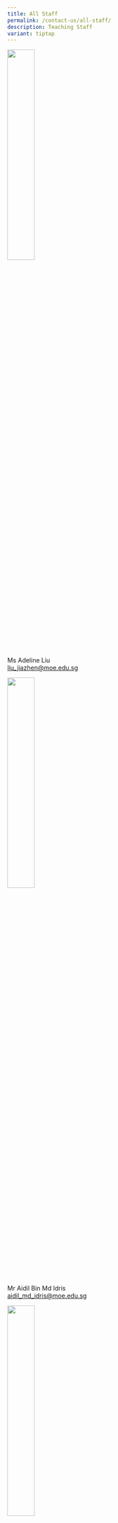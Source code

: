 ```yaml
---
title: All Staff
permalink: /contact-us/all-staff/
description: Teaching Staff
variant: tiptap
---
```

<div class="isomer-image-wrapper">
<img style="width:35%" height="auto" width="100%" src="/images/Ms%20Liu%20Jiazhen%20Adeline.jpg">
</div>
<p>Ms Adeline Liu
<br><a href="liu_jiazhen@moe.edu.sg" rel="noopener noreferrer nofollow" target="_blank">liu_jiazhen@moe.edu.sg</a>
</p>
<div class="isomer-image-wrapper">
<img style="width:35%" height="auto" width="100%" src="/images/Mr%20Aidil%20Bin%20Md%20Idris.jpeg">
</div>
<p>Mr Aidil Bin Md Idris
<br><a href="aidil_md_idris@moe.edu.sg" rel="noopener noreferrer nofollow" target="_blank">aidil_md_idris@moe.edu.sg</a>
</p>
<div class="isomer-image-wrapper">
<img style="width:35%" height="auto" width="100%" src="/images/Alvin%20Tan.jpeg">
</div>
<p>Mr Alvin Tan Jia Jie
<br><a href="tan_jia_jie@moe.edu.sg" rel="noopener noreferrer nofollow" target="_blank">tan_jia_jie@moe.edu.sg</a>
</p>
<p></p>
<div class="isomer-image-wrapper">
<img style="width: 40%;" height="auto" width="100%" alt="EO" src="/images/ms_audrey_tee_zhu_yi.jpg">
</div>
<p>Ms Audrey Tee Zhu Yi</p>
<p><a href="mailto:audrey_tee_zhu_yi@moe.edu.sg" rel="noopener noreferrer nofollow" target="_blank">audrey_tee_zhu_yi@moe.edu.sg</a>
</p>
<p></p>
<div class="isomer-image-wrapper">
<img style="width:35%" height="auto" width="100%" src="/images/mr%20chan%20bin%20chuan.jpeg">
</div>
<p>Mr&nbsp;Chan Bin Chuan
<br><a href="chan_bin_chuan@moe.edu.sg" rel="noopener noreferrer nofollow" target="_blank">chan_bin_chuan@moe.edu.sg</a>
</p>
<div class="isomer-image-wrapper">
<img style="width:35%" height="auto" width="100%" src="/images/Ms%20Chan%20Lay%20Leng.jpeg">
</div>
<p>Ms Chan Lay Leng, Chloe
<br><a href="chan_lay_leng@moe.edu.sg" rel="noopener noreferrer nofollow" target="_blank">chan_lay_leng@moe.edu.sg</a>
</p>
<div class="isomer-image-wrapper">
<img style="width:35%" height="auto" width="100%" src="/images/Mr%20Chan%20Siew%20Kwai.jpeg">
</div>
<p>Mr Chan Siew Kwai
<br><a href="chan_siew_kwai@moe.edu.sg" rel="noopener noreferrer nofollow" target="_blank">chan_siew_kwai@moe.edu.sg</a>
</p>
<p></p>
<div class="isomer-image-wrapper">
<img style="width: 40%;" height="auto" width="100%" alt="EO" src="/images/ms_chan_wen_xin.jpg">
</div>
<p>Ms Chan Wen Xin</p>
<p><a href="mailto:chan_wen_xin@moe.edu.sg" rel="noopener noreferrer nofollow" target="_blank">chan_wen_xin@moe.edu.sg</a>
</p>
<p></p>
<div class="isomer-image-wrapper">
<img style="width:35%" height="auto" width="100%" src="/images/Mdm%20Chen%20Liping.jpeg">
</div>
<p>Mdm Chen Liping
<br><a href="chen_liping@moe.edu.sg" rel="noopener noreferrer nofollow" target="_blank">chen_liping@moe.edu.sg</a>
</p>
<div class="isomer-image-wrapper">
<img style="width:35%" height="auto" width="100%" src="/images/Mrs%20Cheong%20Poh%20Suan.jpeg">
</div>
<p>Mrs Cheong Poh Suan
<br><a href="soh_poh_suan@moe.edu.sg" rel="noopener noreferrer nofollow" target="_blank">soh_poh_suan@moe.edu.sg</a>
</p>
<div class="isomer-image-wrapper">
<img style="width:35%" height="auto" width="100%" src="/images/Mr%20Chidambaram%20Saravanan.jpeg">
</div>
<p>Mr Chidambaram Saravanan
<br><a href="chidambaram_saravanan@moe.edu.sg" rel="noopener noreferrer nofollow" target="_blank">chidambaram_saravanann@moe.edu.sg</a>
</p>
<div class="isomer-image-wrapper">
<img style="width:35%" height="auto" width="100%" src="/images/Mrs%20Chin%20Leong%20Hwai%20Ee%20Stella.jpeg">
</div>
<p>Mrs Chin-Leong Hwai Ee, Stella
<br><a href="leong_hwai_ee_stella@moe.edu.sg" rel="noopener noreferrer nofollow" target="_blank">leong_hwai_ee_stella@moe.edu.sg</a>
</p>
<p></p>
<p></p>
<div class="isomer-image-wrapper">
<img style="width: 40%;" height="auto" width="100%" alt="EO" src="/images/ms_lim_chen_xi.jpg">
</div>
<p>Ms Lim Chen Xi</p>
<p><a href="mailto:lim_chen_xi@moe.edu.sg" rel="noopener noreferrer nofollow" target="_blank">lim_chen_xi@moe.edu.sg</a>
</p>
<p></p>
<div class="isomer-image-wrapper">
<img style="width:35%" height="auto" width="100%" src="/images/ChuaKengYeow1.jpg">
</div>
<p>Mr Chua Keng Yeow
<br><a href="chua_keng_yeow@moe.edu.sg" rel="noopener noreferrer nofollow" target="_blank">chua_keng_yeow@moe.edu.sg</a>
</p>
<div class="isomer-image-wrapper">
<img style="width:35%" height="auto" width="100%" src="/images/Mrs%20Chua%20Teng%20May%20Hwee%20Teresa.jpeg">
</div>
<p>Mrs Chua-Teng May Hwee Teresa
<br><a href="teng_may_hwee_teresa@moe.edu.sg" rel="noopener noreferrer nofollow" target="_blank">teng_may_hwee_teresa@moe.edu.sg</a>
</p>
<div class="isomer-image-wrapper">
<img style="width:35%" height="auto" width="100%" src="/images/ms%20sandy%20ee.jpeg">
</div>
<p>Ms Ee Wen Lin, Sandy
<br><a href="ee_wen_lin_sandy@moe.edu.sg" rel="noopener noreferrer nofollow" target="_blank">ee_wen_lin_sandy@moe.edu.sg</a>
</p>
<div class="isomer-image-wrapper">
<img style="width:35%" height="auto" width="100%" src="/images/Ms%20Eng%20Chia%20Lee.jpeg">
</div>
<p>Ms Eng Chia Lee
<br><a href="eng_chia_lee@moe.edu.sg" rel="noopener noreferrer nofollow" target="_blank">eng_chia_lee@moe.edu.sg</a>
</p>
<div class="isomer-image-wrapper">
<img style="width:35%" height="auto" width="100%" src="/images/mr%20ethan%20tan.jpeg">
</div>
<p>Mr Ethan Tan
<br><a href="[ethan_tan@moe.edu.sg" rel="noopener noreferrer nofollow" target="_blank">[ethan_tan@moe.edu.sg</a>
</p>
<div class="isomer-image-wrapper">
<img style="width:35%" height="auto" width="100%" src="/images/FuRong2.jpg">
</div>
<p>Ms Fu Rong
<br><a href="fu_rong@moe.edu.sg" rel="noopener noreferrer nofollow" target="_blank">fu_rong@moe.edu.sg</a>
</p>
<p></p>
<div class="isomer-image-wrapper">
<img style="width: 40%;" height="auto" width="100%" alt="EO Daniel" src="/images/Daniel_Foo.jpg">
</div>
<p>Mr Chuan Yee Daniel</p>
<p><a href="mailto:foo_chuan_yee_daniel@moe.edu.sg" rel="noopener noreferrer nofollow" target="_blank">foo_chuan_yee_daniel@moe.edu.sg</a>
</p>
<p></p>
<div class="isomer-image-wrapper">
<img style="width: 40%;" height="auto" width="100%" alt="EO Goh Chia Pei" src="/images/Ms_Goh_Chia_Pei.jpg">
</div>
<p>Ms Goh Chia Pei</p>
<p><a href="mailto:goh_chia_pei@moe.edu.sg" rel="noopener noreferrer nofollow" target="_blank">goh_chia_pei@moe.edu.sg</a>
</p>
<p></p>
<p></p>
<div class="isomer-image-wrapper">
<img style="width:35%" height="auto" width="100%" src="/images/Ms%20Hamizah%20Begum%20Bte%20Md%20Hanif.jpeg">
</div>
<p>Ms Hamizah Begum Bte Md Hanif
<br><a href="hamizah_begum_mohd_hanif@moe.edu.sg" rel="noopener noreferrer nofollow" target="_blank">hamizah_begum_mohd_hanif@moe.edu.sg</a>
</p>
<div class="isomer-image-wrapper">
<img style="width:35%" height="auto" width="100%" src="/images/Ms%20He%20Meiyu.jpeg">
</div>
<p>Ms He Meiyu
<br><a href="[he_meiyu@moe.edu.sg" rel="noopener noreferrer nofollow" target="_blank">he_meiyu@moe.edu.sg</a>
</p>
<div class="isomer-image-wrapper">
<img style="width:35%" height="auto" width="100%" src="/images/Ms%20Heng%20Hui%20Zhen.jpeg">
</div>
<p>Ms Heng Hui Zhen
<br><a href="[heng_hui_zhen@moe.edu.sg" rel="noopener noreferrer nofollow" target="_blank">heng_hui_zhen@moe.edu.sg</a>
</p>
<p></p>
<div class="isomer-image-wrapper">
<img style="width: 40%;" height="auto" width="100%" alt="EO Matthew Ho" src="/images/Matthew_Hong_Nin_Ho.jpg">
</div>
<p>Mr Ho Hong Nin</p>
<p><a href="mailto:ho_hong_nin@moe.edu.sg" rel="noopener noreferrer nofollow" target="_blank">ho_hong_nin@moe.edu.sg</a>
</p>
<div class="isomer-image-wrapper">
<img style="width:35%" height="auto" width="100%" src="/images/Ms%20Ho%20Xiu%20Hui,%20Tessa.jpg">
</div>
<p>Ms Ho Xiu Hui Tessa
<br><a href="[ho_xiu_hui_tess@moe.edu.sg" rel="noopener noreferrer nofollow" target="_blank">ho_xiu_hui_tess@moe.edu.sg</a>
</p>
<div class="isomer-image-wrapper">
<img style="width:35%" height="auto" width="100%" src="/images/ms%20joyner%20tay%20kai%20ling.jpeg">
</div>
<p>Ms&nbsp;Joyner Tay
<br><a href="[tay_kai_ling_joyner@moe.edu.sg" rel="noopener noreferrer nofollow" target="_blank">tay_kai_ling_joyners@moe.edu.sg</a>
</p>
<div class="isomer-image-wrapper">
<img style="width:35%" height="auto" width="100%" src="/images/Mr%20Kamal%20Bin%20Yacob.jpeg">
</div>
<p>Mr Kamal Bin Yacob
<br><a href="[kamal_yacob@moe.edu.sg" rel="noopener noreferrer nofollow" target="_blank">kamal_yacob@moe.edu.sg</a>
</p>
<div class="isomer-image-wrapper">
<img style="width:35%" height="auto" width="100%" src="/images/karine.jpeg">
</div>
<p>Ms Karine Nai
<br><a href="nai_sok_khoon_karine@moe.edu.sg" rel="noopener noreferrer nofollow" target="_blank">nai_sok_khoon_karine@moe.edu.sg</a>
</p>
<div class="isomer-image-wrapper">
<img style="width:35%" height="auto" width="100%" src="/images/Mr%20Ke%20Kaijie%20Justin.jpeg">
</div>
<p>Mr Ke Kaijie, Justin
<br><a href="ke_kaijie_justin@moe.edu.sg" rel="noopener noreferrer nofollow" target="_blank">ke_kaijie_justin@moe.edu.sg</a>
</p>
<div class="isomer-image-wrapper">
<img style="width:35%" height="auto" width="100%" src="/images/Kishan%20School%20Website.jpeg">
</div>
<p>Mr&nbsp;Kishan Kannan
<br><a href="kishan_kannan@moe.edu.sg" rel="noopener noreferrer nofollow" target="_blank">kishan_kannan@moe.edu.sg</a>
</p>
<div class="isomer-image-wrapper">
<img style="width:35%" height="auto" width="100%" src="/images/Doreen.png">
</div>
<p>Ms&nbsp;Lau&nbsp;Ying&nbsp;Ying Doreen
<br><a href="lau_ying_ying_doreen@moe.edu.sg" rel="noopener noreferrer nofollow" target="_blank">lau_ying_ying_doreen@moe.edu.sg</a>
</p>
<div class="isomer-image-wrapper">
<img style="width:35%" height="auto" width="100%" src="/images/Mrs%20Lehming%20Teo%20Shi%20Hui%20Rachel.jpeg">
</div>
<p>Mrs Lehming-Teo Shi Hui, Rachel
<br><a href="teo_shi_hui_racheln@moe.edu.sg" rel="noopener noreferrer nofollow" target="_blank">teo_shi_hui_rachel@moe.edu.sg</a>
</p>
<div class="isomer-image-wrapper">
<img style="width:35%" height="auto" width="100%" src="/images/Ms%20Li%20Qianyi.jpeg">
</div>
<p>Ms Li Qianyi
<br><a href="li_qianyi@moe.edu.sg" rel="noopener noreferrer nofollow" target="_blank">li_qianyi@moe.edu.sg</a>
</p>
<div class="isomer-image-wrapper">
<img style="width:35%" height="auto" width="100%" src="/images/Ms%20Lim%20Keng%20Woon%20Madeline.jpeg">
</div>
<p>Ms Lim Keng Woon, Madeline
<br><a href="lim_keng_woon_madeline@moe.edu.sg" rel="noopener noreferrer nofollow" target="_blank">lim_keng_woon_madeline@moe.edu.sg</a>
</p>
<div class="isomer-image-wrapper">
<img style="width:35%" height="auto" width="100%" src="/images/Mr%20Jeremy.jpeg">
</div>
<p>Mr Lim Liangcai, Jeremy
<br><a href="lim_liangcai_jeremy@moe.edu.sg" rel="noopener noreferrer nofollow" target="_blank">lim_liangcai_jeremy@moe.edu.sg</a>
</p>
<div class="isomer-image-wrapper">
<img style="width:35%" height="auto" width="100%" src="/images/mrs%20ng%20lye%20sim.jpeg">
</div>
<p>Mrs Lim Lye Sim
<br><a href="ng_lye_sim@moe.edu.sg" rel="noopener noreferrer nofollow" target="_blank">ng_lye_sim@moe.edu.sg</a>
</p>
<p></p>
<div class="isomer-image-wrapper">
<img style="width:35%" height="auto" width="100%" src="/images/lohwanting.jpg">
</div>
<p>Ms Loh Wan Ting
<br><a href="loh_wan_ting@moe.edu.sg" rel="noopener noreferrer nofollow" target="_blank">loh_wan_ting@moe.edu.sg</a>
</p>
<div class="isomer-image-wrapper">
<img style="width:35%" height="auto" width="100%" src="/images/Ms%20Low%20Li%20Qing.jpg">
</div>
<p>Ms Low Liqing
<br><a href="low_liqing@moe.edu.sg" rel="noopener noreferrer nofollow" target="_blank">low_liqing@moe.edu.sg</a>
</p>
<div class="isomer-image-wrapper">
<img style="width:35%" height="auto" width="100%" src="/images/Mr%20Mohideeen%20Nizar.jpeg">
</div>
<p>Mr Mohideen Nizar s/o Anwar
<br><a href="mohideen_nizar_anwarg@moe.edu.sg" rel="noopener noreferrer nofollow" target="_blank">mohideen_nizar_anwarg@moe.edu.sg</a>
</p>
<div class="isomer-image-wrapper">
<img style="width:35%" height="auto" width="100%" src="/images/Mdm%20Mursalina.jpeg">
</div>
<p>Mdm Mursalina Bte Mohd Saim
<br><a href="mursalina_mohd_saimg@moe.edu.sg" rel="noopener noreferrer nofollow" target="_blank">mursalina_mohd_saim@moe.edu.sg</a>
</p>
<div class="isomer-image-wrapper">
<img style="width:35%" height="auto" width="100%" src="/images/Mdm%20Natarajan%20Umarani%20(Teacher).jpg">
</div>
<p>Ms Natarajan Umarani
<br><a href="natarajan_umarani@moe.edu.sg" rel="noopener noreferrer nofollow" target="_blank">natarajan_umarani@moe.edu.sg</a>
</p>
<div class="isomer-image-wrapper">
<img style="width:35%" height="auto" width="100%" src="/images/Mr%20Ng%20Loong%20Kin,%20Alvin.jpg">
</div>
<p>Mr Ng Loong Kin, Alvin
<br><a href="ng_loong_kin_alvin@moe.edu.sg" rel="noopener noreferrer nofollow" target="_blank">ng_loong_kin_alvin@moe.edu.sg</a>
</p>
<div class="isomer-image-wrapper">
<img style="width:35%" height="auto" width="100%" src="/images/Mrs%20Peh%20Yeo%20Hwee%20Ching%20Magdelene.jpeg">
</div>
<p>Mrs Peh-Yeo Hwee Ching Magdalene
<br><a href="yeo_hwee_ching_magdalene@moe.edu.sg" rel="noopener noreferrer nofollow" target="_blank">yeo_hwee_ching_magdalene@moe.edu.sg</a>
</p>
<div class="isomer-image-wrapper">
<img style="width:35%" height="auto" width="100%" src="/images/Mdm%20Rajamanickam.jpeg">
</div>
<p>Mdm Rajamanickam Renuka
<br><a href="[rajamanickam_renuka@moe.edu.sg" rel="noopener noreferrer nofollow" target="_blank">rajamanickam_renuka@moe.edu.sg</a>
</p>
<div class="isomer-image-wrapper">
<img style="width:35%" height="auto" width="100%" src="/images/Mdm%20Rashidah%20Kassim.jpeg">
</div>
<p>Mdm Rashidah Kassim
<br><a href="rashidah_kassim@moe.edu.sg" rel="noopener noreferrer nofollow" target="_blank">rashidah_kassim@moe.edu.sg</a>
</p>
<div class="isomer-image-wrapper">
<img style="width:35%" height="auto" width="100%" src="/images/Mr%20Mohamed%20Ressal.jpeg">
</div>
<p>Mr Mohamed Ressal Mohamed Raffi
<br><a href="mohamed_ressal_mohamed_raffi@moe.edu.sg" rel="noopener noreferrer nofollow" target="_blank">mohamed_ressal_mohamed_raffi@moe.edu.sg</a>
</p>
<div class="isomer-image-wrapper">
<img style="width:35%" height="auto" width="100%" src="/images/Mdm%20Rosezalina.jpeg">
</div>
<p>Mdm Rosezalina Bte Asmoin
<br><a href="rosezalina_asmoin@moe.edu.sg" rel="noopener noreferrer nofollow" target="_blank">rosezalina_asmoin@moe.edu.sg</a>
</p>
<p></p>
<div class="isomer-image-wrapper">
<img style="width: 40%;" height="auto" width="100%" alt="EO Rosnie" src="/images/Rosnie.jpg">
</div>
<p>Ms Rosnie Nasuha Rosman</p>
<p><a href="mailto:rosnie_nasuha_rosman@moe.edu.sg" rel="noopener noreferrer nofollow" target="_blank">rosnie_nasuha_rosman@moe.edu.sg</a>
</p>
<div class="isomer-image-wrapper">
<img style="width:35%" height="auto" width="100%" src="/images/Ms%20Sia%20Gee%20Han.jpeg">
</div>
<p>Ms Sia Gee Han, Karen
<br><a href="karen_sia_gee_han@moe.edu.sg" rel="noopener noreferrer nofollow" target="_blank">karen_sia_gee_han@moe.edu.sg</a>
</p>
<div class="isomer-image-wrapper">
<img style="width:35%" height="auto" width="100%" src="/images/Mdm%20Sheetal%20Sonawane.jpeg">
</div>
<p>Ms Sheetal Sonawane
<br><a href="sheetal_madhukar_sonawane@moe.edu.sg" rel="noopener noreferrer nofollow" target="_blank">sheetal_madhukar_sonawane@moe.edu.sg</a>
</p>
<div class="isomer-image-wrapper">
<img style="width:35%" height="auto" width="100%" src="/images/Ms%20Sim%20Shin%20Jie.jpg">
</div>
<p>Ms Sim Shin Jie
<br><a href="sim_shin_jiee@moe.edu.sg" rel="noopener noreferrer nofollow" target="_blank">sim_shin_jie@moe.edu.sg</a>
</p>
<div class="isomer-image-wrapper">
<img style="width:35%" height="auto" width="100%" src="/images/ms%20siti%20nurwati%20dalduri.jpeg">
</div>
<p>Ms Siti Nurwati Dalduri
<br><a href="siti_nurwati_dalduri@moe.edu.sg" rel="noopener noreferrer nofollow" target="_blank">siti_nurwati_dalduri@moe.edu.sg</a>
</p>
<div class="isomer-image-wrapper">
<img style="width:35%" height="auto" width="100%" src="/images/Ms%20Sophia%20Ng%20Jia%20Ming.jpg">
</div>
<p>Ms Sophia Ng
<br><a href="sophia_ng_jia_ming@moe.edu.sg" rel="noopener noreferrer nofollow" target="_blank">sophia_ng_jia_ming@moe.edu.sg</a>
</p>
<div class="isomer-image-wrapper">
<img style="width:35%" height="auto" width="100%" src="/images/Ms%20Sumitha.jpeg">
</div>
<p>Mdm Sumitha Kirsnan
<br><a href="sumitha_kirsnan@moe.edu.sg" rel="noopener noreferrer nofollow" target="_blank">sumitha_kirsnan@moe.edu.sg</a>
</p>
<div class="isomer-image-wrapper">
<img style="width:35%" height="auto" width="100%" src="/images/Ms%20Syafiqah%20Binte%20Zaini.jpg">
</div>
<p>Ms Syafiqah Binte Zaini
<br><a href="syafiqah_zainin@moe.edu.sg" rel="noopener noreferrer nofollow" target="_blank">syafiqah_zaini@moe.edu.sg</a>
</p>
<div class="isomer-image-wrapper">
<img style="width:35%" height="auto" width="100%" src="/images/Mr%20Tan%20Chor%20Seng.jpg">
</div>
<p>Mr Tan Chor Seng
<br><a href="tan_chor_seng_a@moe.edu.sg" rel="noopener noreferrer nofollow" target="_blank">tan_chor_seng_a@moe.edu.sg</a>
</p>
<div class="isomer-image-wrapper">
<img style="width:35%" height="auto" width="100%" src="/images/Ms%20Joycelyn.jpeg">
</div>
<p>Ms Tan E-Fung, Joycelyn
<br><a href="tan_e_fung_joycelyn@moe.edu.sg" rel="noopener noreferrer nofollow" target="_blank">tan_e_fung_joycelyn@moe.edu.sg</a>
</p>
<div class="isomer-image-wrapper">
<img style="width:35%" height="auto" width="100%" src="/images/Mr%20Peter.jpeg">
</div>
<p>Mr Tan Eng Hoe, Peter
<br><a href="peter_tan_eng_hoe@moe.edu.sg" rel="noopener noreferrer nofollow" target="_blank">peter_tan_eng_hoe@moe.edu.sg</a>
</p>
<div class="isomer-image-wrapper">
<img style="width:35%" height="auto" width="100%" src="/images/Mr%20John.jpeg">
</div>
<p>Mr Tan Hong Soong, John
<br><a href="tan_hong_soong@moe.edu.sg" rel="noopener noreferrer nofollow" target="_blank">tan_hong_soong@moe.edu.sg</a>
</p>
<div class="isomer-image-wrapper">
<img style="width:35%" height="auto" width="100%" src="/images/mr%20tan%20jit%20jin.jpeg">
</div>
<p>Mr Tan Jit Jin
<br><a href="tan_jit_jin@moe.edu.sg" rel="noopener noreferrer nofollow" target="_blank">tan_jit_jin@moe.edu.sg</a>
</p>
<div class="isomer-image-wrapper">
<img style="width:35%" height="auto" width="100%" src="/images/ms%20tan%20kay%20shin.jpeg">
</div>
<p>Mdm Tan Kay Shin
<br><a href="tan_kay_shin@moe.edu.sg" rel="noopener noreferrer nofollow" target="_blank">tan_kay_shin@moe.edu.sg</a>
</p>
<div class="isomer-image-wrapper">
<img style="width:35%" height="auto" width="100%" src="/images/Mr%20Tan%20Liang%20Hooi.jpeg">
</div>
<p>Mr Tan Liang Hooi
<br><a href="ttan_liang_hooi@moe.edu.sg" rel="noopener noreferrer nofollow" target="_blank">tan_liang_hooi@moe.edu.sg</a>
</p>
<div class="isomer-image-wrapper">
<img style="width:35%" height="auto" width="100%" src="/images/kenneth.jpeg">
</div>
<p>Mr Tan Ming Hon, Kenneth
<br><a href="tan_ming_ho@moe.edu.sg" rel="noopener noreferrer nofollow" target="_blank">tan_ming_ho@moe.edu.sg</a>
</p>
<div class="isomer-image-wrapper">
<img style="width:35%" height="auto" width="100%" src="/images/Mr%20Tan%20Ser%20Yong.jpeg">
</div>
<p>Mr Tan Ser Yong, Philip
<br><a href="tan_ser_yong_philipn@moe.edu.sg" rel="noopener noreferrer nofollow" target="_blank">tan_ser_yong_philip@moe.edu.sg</a>
</p>
<div class="isomer-image-wrapper">
<img style="width:35%" height="auto" width="100%" src="/images/Mrs%20Tan%20Wong%20Siew%20Har.jpeg">
</div>
<p>Mrs Tan-Wong Siew Har, Winnie
<br><a href="wong_siew_har_winnie@moe.edu.sg" rel="noopener noreferrer nofollow" target="_blank">wong_siew_har_winnie@moe.edu.sg</a>
</p>
<div class="isomer-image-wrapper">
<img style="width:35%" height="auto" width="100%" src="/images/Mrs%20Tan%20Wen%20Yi.jpeg">
</div>
<p>Mrs Tan Wen Yi
<br><a href="tan_wen_yi@moe.edu.sg" rel="noopener noreferrer nofollow" target="_blank">tan_wen_yi@moe.edu.sg</a>
</p>
<div class="isomer-image-wrapper">
<img style="width:35%" height="auto" width="100%" src="/images/Mrs%20Teng%20Tay%20Soo%20Chin.jpeg">
</div>
<p>Mrs Teng-Tay Soo Chin, Emmeline
<br><a href="tay_soo_chin_emmeline@moe.edu.sg" rel="noopener noreferrer nofollow" target="_blank">tay_soo_chin_emmeline@moe.edu.sg</a>
</p>
<div class="isomer-image-wrapper">
<img style="width:35%" height="auto" width="100%" src="/images/teochaiyeow.jpeg">
</div>
<p>Mr Teo Chai Yaw
<br><a href="teo_chai_yaw@moe.edu.sg" rel="noopener noreferrer nofollow" target="_blank">teo_chai_yaw@moe.edu.sg</a>
</p>
<div class="isomer-image-wrapper">
<img style="width:35%" height="auto" width="100%" src="/images/Ms%20Teo%20Wei%20Na.jpeg">
</div>
<p>Ms Teo Wei Na
<br><a href="teo_wei_na@moe.edu.sg" rel="noopener noreferrer nofollow" target="_blank">teo_wei_na@moe.edu.sg</a>
</p>
<div class="isomer-image-wrapper">
<img style="width:35%" height="auto" width="100%" src="/images/Valane%20Passport%20Photo%202.jpeg">
</div>
<p>Ms Tnee Li Ling, Valane
<br><a href="tnee_li_ling_valane@moe.edu.sg" rel="noopener noreferrer nofollow" target="_blank">tnee_li_ling_valane@moe.edu.sg</a>
</p>
<div class="isomer-image-wrapper">
<img style="width:35%" height="auto" width="100%" src="/images/tracy_tey.jpeg">
</div>
<p>Ms Tracy Tey
<br><a href="tracy_tey_pin_pin@moe.edu.sg" rel="noopener noreferrer nofollow" target="_blank">tracy_tey_pin_pin@moe.edu.sg</a>
</p>
<div class="isomer-image-wrapper">
<img style="width:35%" height="auto" width="100%" src="/images/Ms%20Wee%20Ni%20Swen.jpg">
</div>
<p>Ms Wee Ni Swen
<br><a href="wee_ni_swen@moe.edu.sg" rel="noopener noreferrer nofollow" target="_blank">wee_ni_swen@moe.edu.sg</a>
</p>
<div class="isomer-image-wrapper">
<img style="width:35%" height="auto" width="100%" src="/images/Ms%20Wee%20Yee%20Ing.jpg">
</div>
<p>Ms Wee Yee Ing
<br><a href="wee_yee_ing@moe.edu.sg" rel="noopener noreferrer nofollow" target="_blank">wee_yee_ing@moe.edu.sg</a>
</p>
<div class="isomer-image-wrapper">
<img style="width:35%" height="auto" width="100%" src="/images/Mrs%20Wee%20Loh%20Wee%20Sin.jpeg">
</div>
<p>Mrs Wee-Loh Wee Sin
<br><a href="loh_wee_sin@moe.edu.sg" rel="noopener noreferrer nofollow" target="_blank">loh_wee_sin@moe.edu.sg</a>
</p>
<div class="isomer-image-wrapper">
<img style="width:35%" height="auto" width="100%" src="/images/Ms%20Woong%20Choy%20Wan.jpeg">
</div>
<p>Ms Woong Choy Wan
<br><a href="woong_choy_wan@moe.edu.sg" rel="noopener noreferrer nofollow" target="_blank">woong_choy_wan@moe.edu.sg</a>
</p>
<div class="isomer-image-wrapper">
<img style="width:35%" height="auto" width="100%" src="/images/Mr%20Andy.jpeg">
</div>
<p>Mr Yap Jin Hua, Andy
<br><a href="yap_jin_hua_andy@moe.edu.sg" rel="noopener noreferrer nofollow" target="_blank">yap_jin_hua_andy@moe.edu.sg</a>
</p>
<div class="isomer-image-wrapper">
<img style="width:35%" height="auto" width="100%" src="/images/Mr%20Yong%20Teck%20Sin.jpg">
</div>
<p>Mr Yong Teck Sin
<br><a href="tyong_teck_sin@moe.edu.sg" rel="noopener noreferrer nofollow" target="_blank">yong_teck_sinn@moe.edu.sg</a>
</p>
<div class="isomer-image-wrapper">
<img style="width:35%" height="auto" width="100%" src="/images/Mrs%20Yuen%20Lay%20Eng.jpeg">
</div>
<p>Mrs Yuen Lay Eng
<br><a href="ang_lay_eng@moe.edu.sg" rel="noopener noreferrer nofollow" target="_blank">ang_lay_eng@moe.edu.sg</a>
</p>